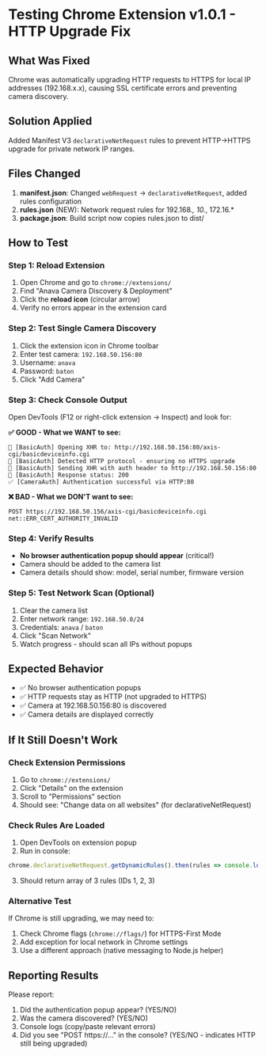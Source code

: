 # Testing Chrome Extension v1.0.1 - HTTP Upgrade Fix

## What Was Fixed
Chrome was automatically upgrading HTTP requests to HTTPS for local IP addresses (192.168.x.x), causing SSL certificate errors and preventing camera discovery.

## Solution Applied
Added Manifest V3 `declarativeNetRequest` rules to prevent HTTP→HTTPS upgrade for private network IP ranges.

## Files Changed
1. **manifest.json**: Changed `webRequest` → `declarativeNetRequest`, added rules configuration
2. **rules.json** (NEW): Network request rules for 192.168.*, 10.*, 172.16.*
3. **package.json**: Build script now copies rules.json to dist/

## How to Test

### Step 1: Reload Extension
1. Open Chrome and go to `chrome://extensions/`
2. Find "Anava Camera Discovery & Deployment"
3. Click the **reload icon** (circular arrow)
4. Verify no errors appear in the extension card

### Step 2: Test Single Camera Discovery
1. Click the extension icon in Chrome toolbar
2. Enter test camera: `192.168.50.156:80`
3. Username: `anava`
4. Password: `baton`
5. Click "Add Camera"

### Step 3: Check Console Output
Open DevTools (F12 or right-click extension → Inspect) and look for:

**✅ GOOD - What we WANT to see:**
```
🔐 [BasicAuth] Opening XHR to: http://192.168.50.156:80/axis-cgi/basicdeviceinfo.cgi
🔐 [BasicAuth] Detected HTTP protocol - ensuring no HTTPS upgrade
🔐 [BasicAuth] Sending XHR with auth header to http://192.168.50.156:80
🔐 [BasicAuth] Response status: 200
✅ [CameraAuth] Authentication successful via HTTP:80
```

**❌ BAD - What we DON'T want to see:**
```
POST https://192.168.50.156/axis-cgi/basicdeviceinfo.cgi net::ERR_CERT_AUTHORITY_INVALID
```

### Step 4: Verify Results
- **No browser authentication popup should appear** (critical!)
- Camera should be added to the camera list
- Camera details should show: model, serial number, firmware version

### Step 5: Test Network Scan (Optional)
1. Clear the camera list
2. Enter network range: `192.168.50.0/24`
3. Credentials: `anava` / `baton`
4. Click "Scan Network"
5. Watch progress - should scan all IPs without popups

## Expected Behavior
- ✅ No browser authentication popups
- ✅ HTTP requests stay as HTTP (not upgraded to HTTPS)
- ✅ Camera at 192.168.50.156:80 is discovered
- ✅ Camera details are displayed correctly

## If It Still Doesn't Work

### Check Extension Permissions
1. Go to `chrome://extensions/`
2. Click "Details" on the extension
3. Scroll to "Permissions" section
4. Should see: "Change data on all websites" (for declarativeNetRequest)

### Check Rules Are Loaded
1. Open DevTools on extension popup
2. Run in console:
```javascript
chrome.declarativeNetRequest.getDynamicRules().then(rules => console.log(rules));
```
3. Should return array of 3 rules (IDs 1, 2, 3)

### Alternative Test
If Chrome is still upgrading, we may need to:
1. Check Chrome flags (`chrome://flags/`) for HTTPS-First Mode
2. Add exception for local network in Chrome settings
3. Use a different approach (native messaging to Node.js helper)

## Reporting Results
Please report:
1. Did the authentication popup appear? (YES/NO)
2. Was the camera discovered? (YES/NO)
3. Console logs (copy/paste relevant errors)
4. Did you see "POST https://..." in the console? (YES/NO - indicates HTTP still being upgraded)
